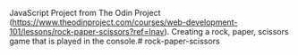 JavaScript Project from The Odin Project (https://www.theodinproject.com/courses/web-development-101/lessons/rock-paper-scissors?ref=lnav). 
Creating a rock, paper, scissors game that is played in the console.# rock-paper-scissors
